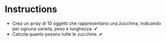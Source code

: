 # Instructions
- Crea un array di 10 oggetti che rappresentano una zucchina, indicando per ognuna varietà, peso e lunghezza. ✔
- Calcola quanto pesano tutte le zucchine. ✔